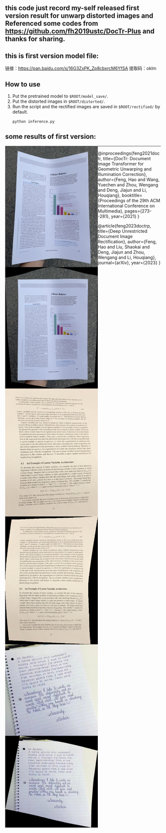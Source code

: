 ## this code just record my-self released first version result for unwarp distorted images and Referenced some codes from https://github.com/fh2019ustc/DocTr-Plus and thanks for sharing.

## this is first version model file:
链接：https://pan.baidu.com/s/16G3ZxPK_Zp8cbxrcM6YfSA 
提取码：oklm


## How to use 
1. Put the pretrained model to `$ROOT/model_save/`.
2. Put the distorted images in `$ROOT/distorted/`.
3. Run the script and the rectified images are saved in `$ROOT/rectified/` by default.
    ```
    python inference.py
    ```


## some results of first version:

<div align="center">
     <img src="./distorted/111.png" align="left" width = "300"/>
     <img src="./rectified/111_geo.png" align="left" width = "300"/>
</div>

<div align="center">
     <img src="./distorted/112.png" align="left" width = "300"/>
     <img src="./rectified/112_geo.png" align="left" width = "300"/>
</div>

<div align="center">
     <img src="./distorted/113.jpg" align="left" width = "300"/>
     <img src="./rectified/113_geo.png" align="left" width = "300"/>
</div>

--------------------------

@inproceedings{feng2021doctr,
  title={DocTr: Document Image Transformer for Geometric Unwarping and Illumination Correction},
  author={Feng, Hao and Wang, Yuechen and Zhou, Wengang and Deng, Jiajun and Li, Houqiang},
  booktitle={Proceedings of the 29th ACM International Conference on Multimedia},
  pages={273--281},
  year={2021}
}

@article{feng2023doctrp,
  title={Deep Unrestricted Document Image Rectification},
  author={Feng, Hao and Liu, Shaokai and Deng, Jiajun and Zhou, Wengang and Li, Houqiang},
  journal={arXiv},
  year={2023}
}

